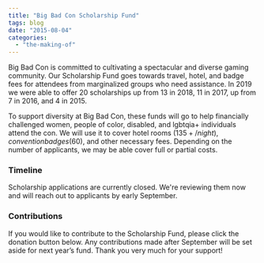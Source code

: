 ```yaml
---
title: "Big Bad Con Scholarship Fund"
tags: blog
date: "2015-08-04"
categories: 
  - "the-making-of"
---
```


Big Bad Con is committed to cultivating a spectacular and diverse gaming community. Our Scholarship Fund goes towards travel, hotel, and badge fees for attendees from marginalized groups who need assistance. In 2019 we were able to offer 20 scholarships up from 13 in 2018, 11 in 2017, up from 7 in 2016, and 4 in 2015.

To support diversity at Big Bad Con, these funds will go to help financially challenged women, people of color, disabled, and lgbtqia+ individuals attend the con. We will use it to cover hotel rooms ($135+/night), convention badges ($60), and other necessary fees. Depending on the number of applicants, we may be able cover full or partial costs.

### Timeline

Scholarship applications are currently closed. We're reviewing them now and will reach out to applicants by early September.

### Contributions

If you would like to contribute to the Scholarship Fund, please click the donation button below. Any contributions made after September will be set aside for next year’s fund. Thank you very much for your support!
